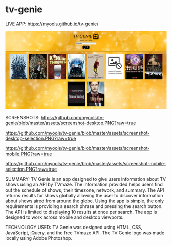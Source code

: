 # tv-genie

LIVE APP: https://myools.github.io/tv-genie/


![library](https://github.com/myools/tv-genie/blob/master/assets/screenshot-desktop.PNG?raw=true)


SCREENSHOTS:
https://github.com/myools/tv-genie/blob/master/assets/screenshot-desktop.PNG?raw=true

https://github.com/myools/tv-genie/blob/master/assets/screenshot-desktop-selection.PNG?raw=true

https://github.com/myools/tv-genie/blob/master/assets/screenshot-mobile.PNG?raw=true

https://github.com/myools/tv-genie/blob/master/assets/screenshot-mobile-selection.PNG?raw=true

SUMMARY:
TV Genie is an app designed to give users information about TV shows using an API by TVmaze.  The information provided helps users find out the schedule of shows, their timezone, network, and summary.  The API returns results for shows globally allowing the user to discover information about shows aired from around the globe.  Using the app is simple, the only requirements is providing a search phrase and pressing the search button.  The API is limited to displaying 10 results at once per search.  The app is designed to work across mobile and desktop viewports.

TECHNOLOGY USED:
TV Genie was designed using HTML, CSS, JavaScript, jQuery, and the free TVmaze API.  The TV Genie logo was made locally using Adobe Photoshop.
